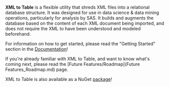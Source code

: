 **XML to Table** is a flexible utility that shreds XML files into a relational database structure. It was designed for use in data science & data mining operations, particularly for analysis by SAS. It builds and augments the database based on the content of each XML document being imported, and does not require the XML to have been understood and modeled beforehand.

For information on how to get started, please read the "Getting Started" section in the [Documentation](Documentation.md)!

If you're already familiar with XML to Table, and want to know what's coming next, please read the [Future Features/Roadmap](Future Features_Roadmap.md) page.

XML to Table is also available as a NuGet [package](https://www.nuget.org/packages/XmlToTable/)!


